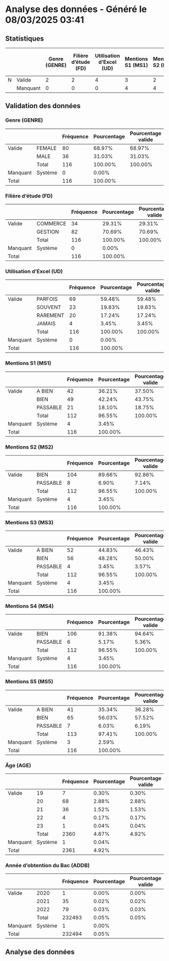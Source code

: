 # Analyse des données - Généré le 08/03/2025 03:41

## Statistiques

|   |          | Genre (GENRE) | Filière d’étude (FD) | Utilisation d’Excel (UD) | Mentions S1 (MS1) | Mentions S2 (MS2) | Mentions S3 (MS3) | Mentions S4 (MS4) | Mentions S5 (MS5) | Âge (AGE) | Année d’obtention du Bac (ADDB) |
| - | -------- | ------------- | -------------------- | ------------------------ | ----------------- | ----------------- | ----------------- | ----------------- | ----------------- | --------- | ------------------------------- |
| N | Valide   | 2             | 2                    | 4                        | 3                 | 2                 | 3                 | 2                 | 3                 | 116       | 115                             |
|   | Manquant | 0             | 0                    | 0                        | 4                 | 4                 | 4                 | 4                 | 3                 | 1         | 1                               |

## Validation des données

### Genre (GENRE)

|          |         | Fréquence | Pourcentage | Pourcentage valide | Pourcentage cumulé |
| -------- | ------- | --------- | ----------- | ------------------ | ------------------ |
| Valide   | FEMALE  | 80        | 68.97%      | 68.97%             | 68.97%             |
|          | MALE    | 36        | 31.03%      | 31.03%             | 100.00%            |
|          | Total   | 116       | 100.00%     | 100.00%            |                    |
| Manquant | Système | 0         | 0.00%       |                    |                    |
| Total    |         | 116       | 100.00%     |                    |                    |

### Filière d’étude (FD)

|          |          | Fréquence | Pourcentage | Pourcentage valide | Pourcentage cumulé |
| -------- | -------- | --------- | ----------- | ------------------ | ------------------ |
| Valide   | COMMERCE | 34        | 29.31%      | 29.31%             | 29.31%             |
|          | GESTION  | 82        | 70.69%      | 70.69%             | 100.00%            |
|          | Total    | 116       | 100.00%     | 100.00%            |                    |
| Manquant | Système  | 0         | 0.00%       |                    |                    |
| Total    |          | 116       | 100.00%     |                    |                    |

### Utilisation d’Excel  (UD)

|          |          | Fréquence | Pourcentage | Pourcentage valide | Pourcentage cumulé |
| -------- | -------- | --------- | ----------- | ------------------ | ------------------ |
| Valide   | PARFOIS  | 69        | 59.48%      | 59.48%             | 59.48%             |
|          | SOUVENT  | 23        | 19.83%      | 19.83%             | 79.31%             |
|          | RAREMENT | 20        | 17.24%      | 17.24%             | 96.55%             |
|          | JAMAIS   | 4         | 3.45%       | 3.45%              | 100.00%            |
|          | Total    | 116       | 100.00%     | 100.00%            |                    |
| Manquant | Système  | 0         | 0.00%       |                    |                    |
| Total    |          | 116       | 100.00%     |                    |                    |

### Mentions S1 (MS1)

|          |          | Fréquence | Pourcentage | Pourcentage valide | Pourcentage cumulé |
| -------- | -------- | --------- | ----------- | ------------------ | ------------------ |
| Valide   | A BIEN   | 42        | 36.21%      | 37.50%             | 36.21%             |
|          | BIEN     | 49        | 42.24%      | 43.75%             | 78.45%             |
|          | PASSABLE | 21        | 18.10%      | 18.75%             | 96.55%             |
|          | Total    | 112       | 96.55%      | 100.00%            |                    |
| Manquant | Système  | 4         | 3.45%       |                    |                    |
| Total    |          | 116       | 100.00%     |                    |                    |

### Mentions S2 (MS2)

|          |          | Fréquence | Pourcentage | Pourcentage valide | Pourcentage cumulé |
| -------- | -------- | --------- | ----------- | ------------------ | ------------------ |
| Valide   | BIEN     | 104       | 89.66%      | 92.86%             | 89.66%             |
|          | PASSABLE | 8         | 6.90%       | 7.14%              | 96.55%             |
|          | Total    | 112       | 96.55%      | 100.00%            |                    |
| Manquant | Système  | 4         | 3.45%       |                    |                    |
| Total    |          | 116       | 100.00%     |                    |                    |

### Mentions S3 (MS3)

|          |          | Fréquence | Pourcentage | Pourcentage valide | Pourcentage cumulé |
| -------- | -------- | --------- | ----------- | ------------------ | ------------------ |
| Valide   | A BIEN   | 52        | 44.83%      | 46.43%             | 44.83%             |
|          | BIEN     | 56        | 48.28%      | 50.00%             | 93.10%             |
|          | PASSABLE | 4         | 3.45%       | 3.57%              | 96.55%             |
|          | Total    | 112       | 96.55%      | 100.00%            |                    |
| Manquant | Système  | 4         | 3.45%       |                    |                    |
| Total    |          | 116       | 100.00%     |                    |                    |

### Mentions S4 (MS4)

|          |          | Fréquence | Pourcentage | Pourcentage valide | Pourcentage cumulé |
| -------- | -------- | --------- | ----------- | ------------------ | ------------------ |
| Valide   | BIEN     | 106       | 91.38%      | 94.64%             | 91.38%             |
|          | PASSABLE | 6         | 5.17%       | 5.36%              | 96.55%             |
|          | Total    | 112       | 96.55%      | 100.00%            |                    |
| Manquant | Système  | 4         | 3.45%       |                    |                    |
| Total    |          | 116       | 100.00%     |                    |                    |

### Mentions S5 (MS5)

|          |          | Fréquence | Pourcentage | Pourcentage valide | Pourcentage cumulé |
| -------- | -------- | --------- | ----------- | ------------------ | ------------------ |
| Valide   | A BIEN   | 41        | 35.34%      | 36.28%             | 35.34%             |
|          | BIEN     | 65        | 56.03%      | 57.52%             | 91.38%             |
|          | PASSABLE | 7         | 6.03%       | 6.19%              | 97.41%             |
|          | Total    | 113       | 97.41%      | 100.00%            |                    |
| Manquant | Système  | 3         | 2.59%       |                    |                    |
| Total    |          | 116       | 100.00%     |                    |                    |

### Âge (AGE)

|          |         | Fréquence | Pourcentage | Pourcentage valide | Pourcentage cumulé |
| -------- | ------- | --------- | ----------- | ------------------ | ------------------ |
| Valide   | 19      | 7         | 0.30%       | 0.30%              | 0.30%              |
|          | 20      | 68        | 2.88%       | 2.88%              | 3.18%              |
|          | 21      | 36        | 1.52%       | 1.53%              | 4.70%              |
|          | 22      | 4         | 0.17%       | 0.17%              | 4.87%              |
|          | 23      | 1         | 0.04%       | 0.04%              | 4.91%              |
|          | Total   | 2360      | 4.87%       | 4.92%              |                    |
| Manquant | Système | 1         | 0.04%       |                    |                    |
| Total    |         | 2361      | 4.92%       |                    |                    |

### Année d’obtention du Bac (ADDB)

|          |         | Fréquence | Pourcentage | Pourcentage valide | Pourcentage cumulé |
| -------- | ------- | --------- | ----------- | ------------------ | ------------------ |
| Valide   | 2020    | 1         | 0.00%       | 0.00%              | 0.00%              |
|          | 2021    | 35        | 0.02%       | 0.02%              | 0.02%              |
|          | 2022    | 79        | 0.03%       | 0.03%              | 0.05%              |
|          | Total   | 232493    | 0.05%       | 0.05%              |                    |
| Manquant | Système | 1         | 0.00%       |                    |                    |
| Total    |         | 232494    | 0.05%       |                    |                    |

## Analyse des données